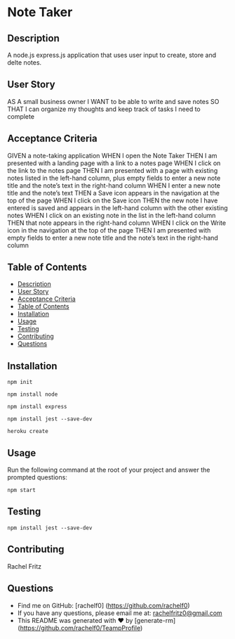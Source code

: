 # Note Taker

## Description
A node.js express.js application that uses user input to create, store and delte notes.


## User Story
AS A small business owner
I WANT to be able to write and save notes
SO THAT I can organize my thoughts and keep track of tasks I need to complete

## Acceptance Criteria
GIVEN a note-taking application
WHEN I open the Note Taker
THEN I am presented with a landing page with a link to a notes page
WHEN I click on the link to the notes page
THEN I am presented with a page with existing notes listed in the left-hand column, plus empty fields to enter a new note title and the note’s text in the right-hand column
WHEN I enter a new note title and the note’s text
THEN a Save icon appears in the navigation at the top of the page
WHEN I click on the Save icon
THEN the new note I have entered is saved and appears in the left-hand column with the other existing notes
WHEN I click on an existing note in the list in the left-hand column
THEN that note appears in the right-hand column
WHEN I click on the Write icon in the navigation at the top of the page
THEN I am presented with empty fields to enter a new note title and the note’s text in the right-hand column

## Table of Contents
  - [Description](#description)
  - [User Story](#user-story)
  - [Acceptance Criteria](#acceptance-criteria)
  - [Table of Contents](#table-of-contents)
  - [Installation](#installation)
  - [Usage](#usage)
  - [Testing](#testing)
  - [Contributing](#contributing)
  - [Questions](#questions)

## Installation
`npm init`

`npm install node`

`npm install express`

`npm install jest --save-dev`

`heroku create`

## Usage
Run the following command at the root of your project and answer the prompted questions:

`npm start`

## Testing
`npm install jest --save-dev`

## Contributing
Rachel Fritz

## Questions
 - Find me on GitHub: [rachelf0] (https://github.com/rachelf0) 
  - If you have any questions, please email me at: rachelfritz0@gmail.com
  - This README was generated with ❤️ by [generate-rm] (https://github.com/rachelf0/TeampProfile)

